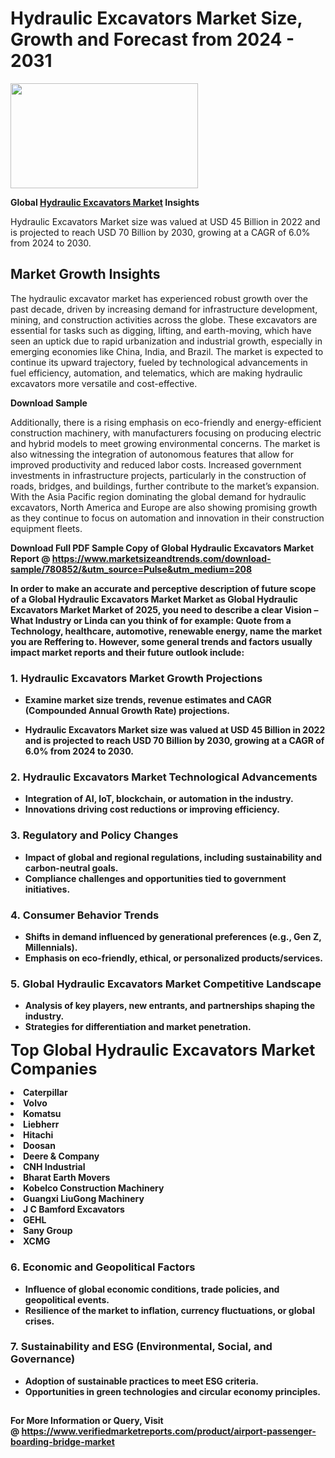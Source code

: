 <H1>Hydraulic Excavators Market Size, Growth and Forecast from 2024 - 2031</H1><img class="aligncenter size-medium wp-image-584254" src="https://thirdeyenews.in/wp-content/uploads/2024/09/Global-Market-Research-300x168.jpeg" alt="" width="300" height="168" /><p><strong>Global&nbsp;<a href="https://www.marketsizeandtrends.com/download-sample/780852/&amp;utm_source=Pulse&amp;utm_medium=208">Hydraulic Excavators Market</a> Insights</strong></p><p>Hydraulic Excavators Market size was valued at USD 45 Billion in 2022 and is projected to reach USD 70 Billion by 2030, growing at a CAGR of 6.0% from 2024 to 2030.</p><p><h2>Market Growth Insights</h2> <p>The hydraulic excavator market has experienced robust growth over the past decade, driven by increasing demand for infrastructure development, mining, and construction activities across the globe. These excavators are essential for tasks such as digging, lifting, and earth-moving, which have seen an uptick due to rapid urbanization and industrial growth, especially in emerging economies like China, India, and Brazil. The market is expected to continue its upward trajectory, fueled by technological advancements in fuel efficiency, automation, and telematics, which are making hydraulic excavators more versatile and cost-effective.</p> <p><strong>Download Sample</strong></p> <p>Additionally, there is a rising emphasis on eco-friendly and energy-efficient construction machinery, with manufacturers focusing on producing electric and hybrid models to meet growing environmental concerns. The market is also witnessing the integration of autonomous features that allow for improved productivity and reduced labor costs. Increased government investments in infrastructure projects, particularly in the construction of roads, bridges, and buildings, further contribute to the market’s expansion. With the Asia Pacific region dominating the global demand for hydraulic excavators, North America and Europe are also showing promising growth as they continue to focus on automation and innovation in their construction equipment fleets.</p> <p><strong></p><p><span class=""><strong>Download Full PDF Sample Copy of Global Hydraulic Excavators Market Report</strong> @ <a href="https://www.marketsizeandtrends.com/download-sample/780852/&amp;utm_source=Pulse&amp;utm_medium=208" target="_blank">https://www.marketsizeandtrends.com/download-sample/780852/&amp;utm_source=Pulse&amp;utm_medium=208</a></span></p><p>In order to make an accurate and perceptive description of future scope of a Global&nbsp;Hydraulic Excavators Market Market as Global&nbsp;Hydraulic Excavators Market Market of 2025, you need to describe a clear Vision &ndash; What Industry or Linda can you think of for example: Quote from a Technology, healthcare, automotive, renewable energy, name the market you are Reffering to. However, some general trends and factors usually impact market reports and their future outlook include:</p><h3>1.&nbsp;<strong>Hydraulic Excavators Market Growth Projections</strong></h3><ul><li>Examine market size trends, revenue estimates and CAGR (Compounded Annual Growth Rate) projections.</li><li><p>Hydraulic Excavators Market size was valued at USD 45 Billion in 2022 and is projected to reach USD 70 Billion by 2030, growing at a CAGR of 6.0% from 2024 to 2030.</p></li></ul><h3>2.&nbsp;<strong>Hydraulic Excavators Market Technological Advancements</strong></h3><ul><li>Integration of AI, IoT, blockchain, or automation in the industry.</li><li>Innovations driving cost reductions or improving efficiency.</li></ul><h3>3.&nbsp;<strong>Regulatory and Policy Changes</strong></h3><ul><li>Impact of global and regional regulations, including sustainability and carbon-neutral goals.</li><li>Compliance challenges and opportunities tied to government initiatives.</li></ul><h3>4.&nbsp;<strong>Consumer Behavior Trends</strong></h3><ul><li>Shifts in demand influenced by generational preferences (e.g., Gen Z, Millennials).</li><li>Emphasis on eco-friendly, ethical, or personalized products/services.</li></ul><h3>5.&nbsp;<strong>Global Hydraulic Excavators Market Competitive Landscape</strong></h3><ul><li>Analysis of key players, new entrants, and partnerships shaping the industry.</li><li>Strategies for differentiation and market penetration.</li></ul><p data-pm-slice="1 1 []"><span style="color: inherit; font-family: inherit; font-size: 25px;">Top Global Hydraulic Excavators Market Companies</span></p><div class="" data-test-id=""><p><li>Caterpillar</li><li> Volvo</li><li> Komatsu</li><li> Liebherr</li><li> Hitachi</li><li> Doosan</li><li> Deere & Company</li><li> CNH Industrial</li><li> Bharat Earth Movers</li><li> Kobelco Construction Machinery</li><li> Guangxi LiuGong Machinery</li><li> J C Bamford Excavators</li><li> GEHL</li><li> Sany Group</li><li> XCMG</li></p></div><h3>6.&nbsp;<strong>Economic and Geopolitical Factors</strong></h3><ul><li>Influence of global economic conditions, trade policies, and geopolitical events.</li><li>Resilience of the market to inflation, currency fluctuations, or global crises.</li></ul><h3>7.&nbsp;<strong>Sustainability and ESG (Environmental, Social, and Governance)</strong></h3><ul><li>Adoption of sustainable practices to meet ESG criteria.</li><li>Opportunities in green technologies and circular economy principles.</li></ul><h2><strong style="font-size: 14px;">For More Information or Query, Visit @&nbsp;</strong><a style="background-color: #ffffff; font-size: 14px;" href="https://www.marketsizeandtrends.com/report/hydraulic-excavators-market/" target="_blank">https://www.verifiedmarketreports.com/product/airport-passenger-boarding-bridge-market</a></h2>
